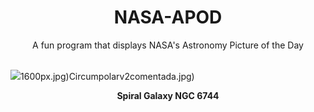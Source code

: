 <div align="center">
  <h1>
    NASA-APOD
  </h1>
</div>
  
<div align="center">
  A fun program that displays NASA's Astronomy Picture of the Day
</div>

<br>

![](https://apod.nasa.gov/apod/image/2411/NGC6744_V2_8_sm.jpg)1600px.jpg)Circumpolarv2comentada.jpg)

<p align = "center">
  <b>Spiral Galaxy NGC 6744</b>
</p>
